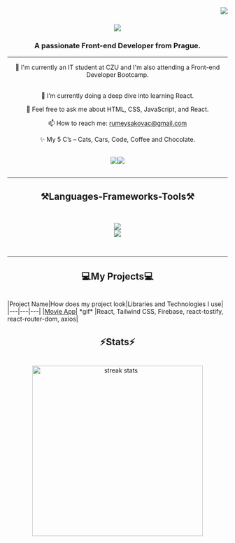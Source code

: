 <img align="right" src="https://visitor-badge.laobi.icu/badge?page_id=EnchantressRuby.EnchantressRuby" /> 

<h1 align="center">
  <img src="https://readme-typing-svg.demolab.com/?font=Righteous&size=35&center=true&vCenter=true&width=500&height=70&duration=3000&lines=Hi+There!+👋;+I'm+Ruby!;"/>
</h1>

<h3 align="center">A passionate Front-end Developer from Prague.</h3>

<hr/>

<div align="center">
  🔭 I'm currently an IT student at CZU and I'm also attending a Front-end Developer Bootcamp.<br/><br/>
  
  🌱 I’m currently doing a deep dive into learning React.<br/>
  
  💬 Feel free to ask me about HTML, CSS, JavaScript, and React.<br/>

  📫 How to reach me: <a href="mailto:rumeysakovac@gmail.com">rumeysakovac@gmail.com</a><br/>
  
  ✨ My 5 C’s – Cats, Cars, Code, Coffee and Chocolate.
</div>

<br/>

<div align="center" style="font-size: 0;>
  <a href="mailto:rumeysakovac@gmail.com">
    <img src="https://img.shields.io/badge/Gmail-D14836?style=for-the-badge&logo=gmail&logoColor=white" target="_blank" />
  </a>
  <a href="https://www.linkedin.com/in/rumeysakovac/">
    <img src="https://img.shields.io/badge/LinkedIn-0077B5?style=for-the-badge&logo=linkedin&logoColor=white" target="_blank" />
  </a>
</div>

<br/>
<hr/>

<h2 align="center">⚒️Languages-Frameworks-Tools⚒️</h2>
<br/>
<div align="center">
  <p cursor="pointer">
    <img src="https://skillicons.dev/icons?i=html,css,js,react"/><br/>
    <img src="https://skillicons.dev/icons?i=sass,tailwind,bootstrap,figma,firebase,github,redux,yarn"/>
  </p>
</div>

<br/>
<hr/>

<!--
<div align="center">
  <h2>🐍My Contributions🐍</h2>
  <br>
  <img alt="snake eating my contributions" src="https://raw.githubusercontent.com/EnchantressRuby/EnchantressRuby/output/github-contribution-grid-snake.svg" />
  <br/><br/><br/>
</div>

<hr/>
-->

<h2 align="center">💻My Projects💻</h2>
<br/>
<div>
  |Project Name|How does my project look|Libraries and Technologies I use|
  |---|---|---|
  |<a href="https://kovacdev-react-movie-app.netlify.app/">Movie App</a>| *gif* |React, Tailwind CSS, Firebase, react-tostify, react-router-dom, axios|
</div>

<h2 align="center">⚡Stats⚡</h2>
<br>
<div align="center">
  <img width=390 src="https://streak-stats.demolab.com/?user=EnchantressRuby&count_private=true&theme=react&border_radius=10" alt="streak stats"/>

  <!--
  <img width=390 src="https://github-readme-stats-EnchantressRuby.vercel.app/api?username=EnchantressRuby&count_private=true&show_icons=true&theme=react&rank_icon=github&border_radius=10" alt="readme stats"/>
  <br/>
  <img width=390 align="center" src="https://github-readme-stats-EnchantressRuby.vercel.app/api/top-langs/?username=EnchantressRuby&hide=HTML&langs_count=8&layout=compact&theme=react&border_radius=10&size_weight=0.5&count_weight=0.5&exclude_repo=github-readme-stats" alt="top langs"/>
  -->
</div>

